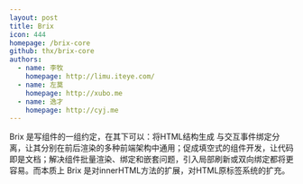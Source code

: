 ```yaml
---
layout: post
title: Brix
icon: 444
homepage: /brix-core
github: thx/brix-core
authors:
  - name: 李牧
    homepage: http://limu.iteye.com/
  - name: 左莫
    homepage: http://xubo.me
  - name: 逸才
    homepage: http://cyj.me
---
```


Brix 是写组件的一组约定，在其下可以：将HTML结构生成
与交互事件绑定分离，让其分别在前后渲染的多种前端架构中通用；促成填空式的组件开发，让代码
即是文档；解决组件批量渲染、绑定和嵌套问题，引入局部刷新或双向绑定都将更容易。而本质上
Brix 是对innerHTML方法的扩展，对HTML原标签系统的扩充。
